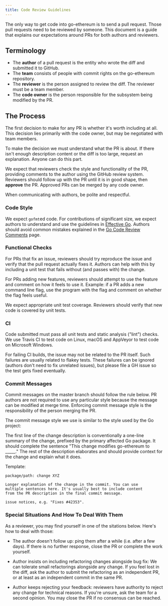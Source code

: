 ```yaml
---
title: Code Review Guidelines
---
```

The only way to get code into go-ethereum is to send a pull request. Those pull requests
need to be reviewed by someone. This document is a guide that explains our expectations
around PRs for both authors and reviewers.

## Terminology

* The **author** of a pull request is the entity who wrote the diff and submitted it to
  GitHub.
* The **team** consists of people with commit rights on the go-ethereum repository.
* The **reviewer** is the person assigned to review the diff. The reviewer must be a team
  member.
* The **code owner** is the person responsible for the subsystem being modified by the PR.

## The Process

The first decision to make for any PR is whether it's worth including at all. This
decision lies primarily with the code owner, but may be negotiated with team members.

To make the decision we must understand what the PR is about. If there isn't enough
description content or the diff is too large, request an explanation. Anyone can do this
part.

We expect that reviewers check the style and functionality of the PR, providing comments
to the author using the GitHub review system. Reviewers should follow up with the PR until
it is in good shape, then **approve** the PR. Approved PRs can be merged by any code owner.

When communicating with authors, be polite and respectful.

### Code Style

We expect `gofmt`ed code. For contributions of significant size, we expect authors to
understand and use the guidelines in [Effective Go][effgo]. Authors should avoid common
mistakes explained in the [Go Code Review Comments][revcomment] page.

### Functional Checks

For PRs that fix an issue, reviewers should try reproduce the issue and verify that the
pull request actually fixes it. Authors can help with this by including a unit test that
fails without (and passes with) the change.

For PRs adding new features, reviewers should attempt to use the feature and comment on
how it feels to use it. Example: if a PR adds a new command line flag, use the program
with the flag and comment on whether the flag feels useful.

We expect appropriate unit test coverage. Reviewers should verify that new code is covered
by unit tests.

### CI

Code submitted must pass all unit tests and static analysis ("lint") checks. We use Travis
CI to test code on Linux, macOS and AppVeyor to test code on Microsoft Windows.

For failing CI builds, the issue may not be related to the PR itself. Such failures are
usually related to flakey tests. These failures can be ignored (authors don't need to fix
unrelated issues), but please file a GH issue so the test gets fixed eventually.

### Commit Messages

Commit messages on the master branch should follow the rule below. PR authors are not
required to use any particular style because the message can be modified at merge time.
Enforcing commit message style is the responsibility of the person merging the PR.

The commit message style we use is similar to the style used by the Go project:

The first line of the change description is conventionally a one-line summary of the
change, prefixed by the primary affected Go package. It should complete the sentence "This
change modifies go-ethereum to _____." The rest of the description elaborates and should
provide context for the change and explain what it does.

Template:

```text
package/path: change XYZ
 
Longer explanation of the change in the commit. You can use
multiple sentences here. It's usually best to include content
from the PR description in the final commit message.
 
issue notices, e.g. "Fixes #42353".
```

### Special Situations And How To Deal With Them

As a reviewer, you may find yourself in one of the sitations below. Here's how to deal
with those:

* The author doesn't follow up: ping them after a while (i.e. after a few days). If there
  is no further response, close the PR or complete the work yourself.

* Author insists on including refactoring changes alongside bug fix: We can tolerate small
  refactorings alongside any change. If you feel lost in the diff, ask the author to
  submit the refactoring as an independent PR, or at least as an independent commit in the
  same PR.

* Author keeps rejecting your feedback: reviewers have authority to reject any change for technical reasons. If you're unsure, ask the team for a second opinion. You may close the PR if no consensus can be reached. 

[effgo]: https://golang.org/doc/effective_go.html
[revcomment]: https://github.com/golang/go/wiki/CodeReviewComments
